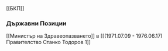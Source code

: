 [[БКП]]

### Държавни Позиции
[[Министър на Здравеопазването]] в [[(1971.07.09 - 1976.06.17) Правителство Станко Тодоров 1]]